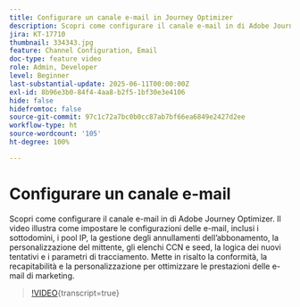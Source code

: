 ```yaml
---
title: Configurare un canale e-mail in Journey Optimizer
description: Scopri come configurare il canale e-mail in di Adobe Journey Optimizer. Il video illustra come impostare le configurazioni delle e-mail, inclusi i sottodomini, i pool IP, la gestione degli annullamenti dell’abbonamento, la personalizzazione del mittente, gli elenchi CCN e seed, la logica dei nuovi tentativi e i parametri di tracciamento. Mette in risalto la conformità, la recapitabilità e la personalizzazione per ottimizzare le prestazioni delle e-mail di marketing.
jira: KT-17710
thumbnail: 334343.jpg
feature: Channel Configuration, Email
doc-type: feature video
role: Admin, Developer
level: Beginner
last-substantial-update: 2025-06-11T00:00:00Z
exl-id: 8b96e3b0-84f4-4aa8-b2f5-1bf30e3e4106
hide: false
hidefromtoc: false
source-git-commit: 97c1c72a7bc0b0cc87ab7bf66ea6849e2427d2ee
workflow-type: ht
source-wordcount: '105'
ht-degree: 100%

---
```


# Configurare un canale e-mail

Scopri come configurare il canale e-mail in di Adobe Journey Optimizer. Il video illustra come impostare le configurazioni delle e-mail, inclusi i sottodomini, i pool IP, la gestione degli annullamenti dell’abbonamento, la personalizzazione del mittente, gli elenchi CCN e seed, la logica dei nuovi tentativi e i parametri di tracciamento. Mette in risalto la conformità, la recapitabilità e la personalizzazione per ottimizzare le prestazioni delle e-mail di marketing.

>[!VIDEO](https://video.tv.adobe.com/v/3416660?quality=12&learn=on&captions=ita){transcript=true}
